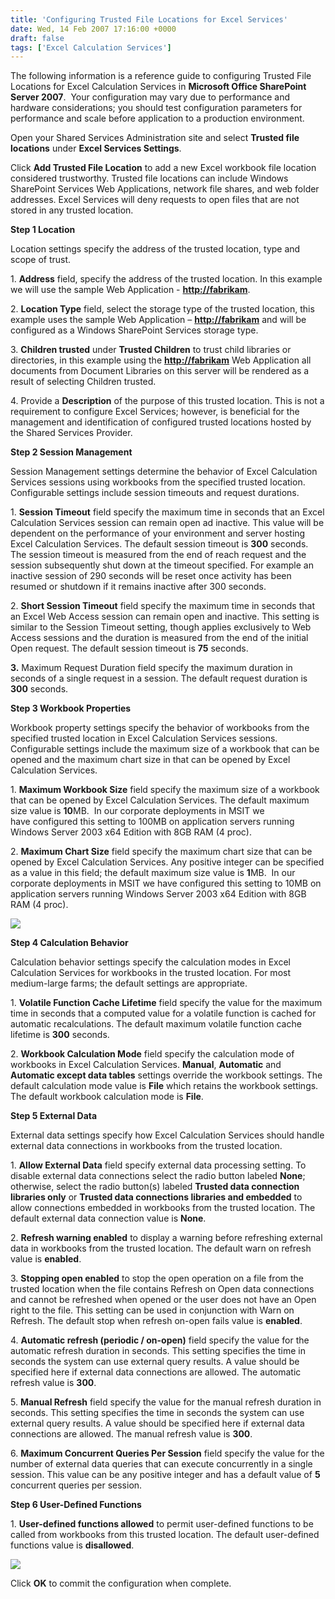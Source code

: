 ```yaml
---
title: 'Configuring Trusted File Locations for Excel Services'
date: Wed, 14 Feb 2007 17:16:00 +0000
draft: false
tags: ['Excel Calculation Services']
---
```


The following information is a reference guide to configuring Trusted File Locations for Excel Calculation Services in **Microsoft Office SharePoint Server 2007**.  Your configuration may vary due to performance and hardware considerations; you should test configuration parameters for performance and scale before application to a production environment.

Open your Shared Services Administration site and select **Trusted file locations** under **Excel Services Settings**.

Click **Add Trusted File Location** to add a new Excel workbook file location considered trustworthy. Trusted file locations can include Windows SharePoint Services Web Applications, network file shares, and web folder addresses. Excel Services will deny requests to open files that are not stored in any trusted location.

**Step 1 Location**

Location settings specify the address of the trusted location, type and scope of trust.

1\. **Address** field, specify the address of the trusted location. In this example we will use the sample Web Application - [**http://fabrikam**](http://fabrikam/).

2\. **Location Type** field, select the storage type of the trusted location, this example uses the sample Web Application – [**http://fabrikam**](http://fabrikam/) and will be configured as a Windows SharePoint Services storage type.

3\. **Children trusted** under **Trusted Children** to trust child libraries or directories, in this example using the [**http://fabrikam**](http://fabrikam/) Web Application all documents from Document Libraries on this server will be rendered as a result of selecting Children trusted.

4\. Provide a **Description** of the purpose of this trusted location. This is not a requirement to configure Excel Services; however, is beneficial for the management and identification of configured trusted locations hosted by the Shared Services Provider.

**Step 2 Session Management**

Session Management settings determine the behavior of Excel Calculation Services sessions using workbooks from the specified trusted location. Configurable settings include session timeouts and request durations.

1\. **Session Timeout** field specify the maximum time in seconds that an Excel Calculation Services session can remain open ad inactive. This value will be dependent on the performance of your environment and server hosting Excel Calculation Services. The default session timeout is **300** seconds. The session timeout is measured from the end of reach request and the session subsequently shut down at the timeout specified. For example an inactive session of 290 seconds will be reset once activity has been resumed or shutdown if it remains inactive after 300 seconds.

2\. **Short Session Timeout** field specify the maximum time in seconds that an Excel Web Access session can remain open and inactive. This setting is similar to the Session Timeout setting, though applies exclusively to Web Access sessions and the duration is measured from the end of the initial Open request. The default session timeout is **75** seconds.

**3\.** Maximum Request Duration field specify the maximum duration in seconds of a single request in a session. The default request duration is **300** seconds.

**Step 3 Workbook Properties**

Workbook property settings specify the behavior of workbooks from the specified trusted location in Excel Calculation Services sessions. Configurable settings include the maximum size of a workbook that can be opened and the maximum chart size in that can be opened by Excel Calculation Services.

1\. **Maximum Workbook Size** field specify the maximum size of a workbook that can be opened by Excel Calculation Services. The default maximum size value is **10**MB.  In our corporate deployments in MSIT we have configured this setting to 100MB on application servers running Windows Server 2003 x64 Edition with 8GB RAM (4 proc).

2\. **Maximum Chart Size** field specify the maximum chart size that can be opened by Excel Calculation Services. Any positive integer can be specified as a value in this field; the default maximum size value is **1**MB.  In our corporate deployments in MSIT we have configured this setting to 10MB on application servers running Windows Server 2003 x64 Edition with 8GB RAM (4 proc).

[![](https://wbaer.officeisp.net/Shared%20Picture%20Library/XLServices.JPG)](https://wbaer.officeisp.net/Shared%20Picture%20Library/XLServices.JPG)

**Step 4 Calculation Behavior**

Calculation behavior settings specify the calculation modes in Excel Calculation Services for workbooks in the trusted location. For most medium-large farms; the default settings are appropriate.

1\. **Volatile Function Cache Lifetime** field specify the value for the maximum time in seconds that a computed value for a volatile function is cached for automatic recalculations. The default maximum volatile function cache lifetime is **300** seconds.

2\. **Workbook Calculation Mode** field specify the calculation mode of workbooks in Excel Calculation Services. **Manual**, **Automatic** and **Automatic except data tables** settings override the workbook settings. The default calculation mode value is **File** which retains the workbook settings. The default workbook calculation mode is **File**.

**Step 5 External Data**

External data settings specify how Excel Calculation Services should handle external data connections in workbooks from the trusted location.

1\. **Allow External Data** field specify external data processing setting. To disable external data connections select the radio button labeled **None**; otherwise, select the radio button(s) labeled **Trusted data connection libraries only** or **Trusted data connections libraries and embedded** to allow connections embedded in workbooks from the trusted location. The default external data connection value is **None**.

2\. **Refresh warning enabled** to display a warning before refreshing external data in workbooks from the trusted location. The default warn on refresh value is **enabled**.

3\. **Stopping open enabled** to stop the open operation on a file from the trusted location when the file contains Refresh on Open data connections and cannot be refreshed when opened or the user does not have an Open right to the file. This setting can be used in conjunction with Warn on Refresh. The default stop when refresh on-open fails value is **enabled**.

4\. **Automatic refresh (periodic / on-open)** field specify the value for the automatic refresh duration in seconds. This setting specifies the time in seconds the system can use external query results. A value should be specified here if external data connections are allowed. The automatic refresh value is **300**.

5\. **Manual Refresh** field specify the value for the manual refresh duration in seconds. This setting specifies the time in seconds the system can use external query results. A value should be specified here if external data connections are allowed. The manual refresh value is **300**.

6\. **Maximum Concurrent Queries Per Session** field specify the value for the number of external data queries that can execute concurrently in a single session. This value can be any positive integer and has a default value of **5** concurrent queries per session.

**Step 6 User-Defined Functions**

1\. **User-defined functions allowed** to permit user-defined functions to be called from workbooks from this trusted location. The default user-defined functions value is **disallowed**.

[![](https://wbaer.officeisp.net/Shared%20Picture%20Library/XLServices2.JPG)](https://wbaer.officeisp.net/Shared%20Picture%20Library/XLServices2.JPG)

Click **OK** to commit the configuration when complete.